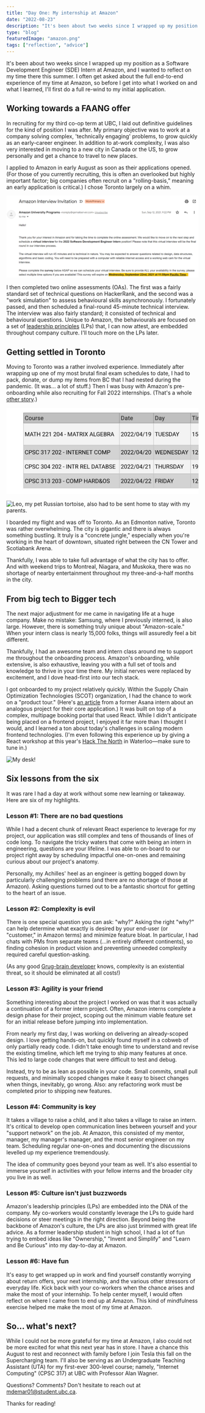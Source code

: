 ```yaml
---
title: "Day One: My internship at Amazon"
date: "2022-08-23"
description: "It's been about two weeks since I wrapped up my position as a Software Development Engineer (SDE) Intern at Amazon. Here's a reflection and six takeaways from my time there this summer."
type: "blog"
featuredImage: "amazon.png"
tags: ["reflection", "advice"]
---
```


It's been about two weeks since I wrapped up my position as a Software Development Engineer (SDE) Intern at Amazon, and I wanted to reflect on my time there this summer. I often get asked about the full end-to-end experience of my time at Amazon, so before I get into what I worked on and what I learned, I'll first do a full re-wind to my initial application.

## Working towards a FAANG offer

In recruiting for my third co-op term at UBC, I laid out definitive guidelines for the kind of position I was after. My primary objective was to work at a company solving complex, 'technically engaging' problems, to grow quickly as an early-career engineer. In addition to at-work complexity, I was also very interested in moving to a new city in Canada or the US, to grow personally and get a chance to travel to new places.

I applied to Amazon in early August as soon as their applications opened. (For those of you currently recruiting, this is often an overlooked but highly important factor; big companies often recruit on a "rolling-basis," meaning an early application is critical.) I chose Toronto largely on a whim.

![My invitation for a final round interview.](amazon-interview-invitation.png)

I then completed two online assessments (OAs). The first was a fairly standard set of technical questions on HackerRank, and the second was a "work simulation" to assess behavioural skills asynchronously. I fortunately passed, and then scheduled a final-round 45-minute technical interview. The interview was also fairly standard; it consisted of technical and behavioural questions. Unique to Amazon, the behaviourals are focused on a set of [leadership principles](https://amazon.jobs/en/principles) (LPs) that, I can now attest, are embedded throughout company culture. I'll touch more on the LPs later.

## Getting settled in Toronto

Moving to Toronto was a rather involved experience. Immediately after wrapping up one of my most brutal final exam schedules to date, I had to pack, donate, or dump my items from BC that I had nested during the pandemic. (It was… a lot of stuff.) Then I was busy with Amazon's pre-onboarding while also recruiting for Fall 2022 internships. (That's a whole [other story](https://michaeldemar.co/blog/rescind-playbook/).)

![My final exam schedule. Back-to-back networking, databases, and operating systems was not fun.](exam-schedule.png)

![Leo, my pet Russian tortoise, also had to be sent home to stay with my parents.](leo.png)

I boarded my flight and was off to Toronto. As an Edmonton native, Toronto was rather overwhelming. The city is gigantic and there is always something bustling. It truly is a "concrete jungle," especially when you're working in the heart of downtown, situated right between the CN Tower and Scotiabank Arena.

Thankfully, I was able to take full advantage of what the city has to offer. And with weekend trips to Montreal, Niagara, and Muskoka, there was no shortage of nearby entertainment throughout my three-and-a-half months in the city.

## From big tech to Bigger tech

The next major adjustment for me came in navigating life at a huge company. Make no mistake: Samsung, where I previously interned, is also large. However, there is something truly unique about "Amazon-scale." When your intern class is nearly 15,000 folks, things will assuredly feel a bit different.

Thankfully, I had an awesome team and intern class around me to support me throughout the onboarding process. Amazon's onboarding, while extensive, is also exhaustive, leaving you with a full set of tools and knowledge to thrive in your time there. My initial nerves were replaced by excitement, and I dove head-first into our tech stack.

I got onboarded to my project relatively quickly. Within the Supply Chain Optimization Technologies (SCOT) organization, I had the chance to work on a "product tour." (Here's [an article](https://blog.asana.com/2018/10/move-fast-without-technical-debt-product-tours-react/) from a former Asana intern about an analogous project for their core application.) It was built on top of a complex, multipage booking portal that used React. While I didn't anticipate being placed on a frontend project, I enjoyed it far more than I thought I would, and I learned a ton about today's challenges in scaling modern frontend technologies. (I'm even following this experience up by giving a React workshop at this year's [Hack The North](https://hackthenorth.com/) in Waterloo—make sure to tune in.)

![My desk!](amazon-desk.png)

## Six lessons from the six

It was rare I had a day at work without some new learning or takeaway. Here are six of my highlights.

### Lesson #1: There are no bad questions

While I had a decent chunk of relevant React experience to leverage for my project, our application was still complex and tens of thousands of lines of code long. To navigate the tricky waters that come with being an intern in engineering, questions are your lifeline. I was able to on-board to our project right away by scheduling impactful one-on-ones and remaining curious about our project's anatomy.

Personally, my Achilles' heel as an engineer is getting bogged down by particularly challenging problems (and there are no shortage of those at Amazon). Asking questions turned out to be a fantastic shortcut for getting to the heart of an issue.

### Lesson #2: Complexity is evil

There is one special question you can ask: "why?" Asking the right "why?" can help determine what exactly is desired by your end-user (or "customer," in Amazon terms) and minimize feature bloat. In particular, I had chats with PMs from separate teams (…in entirely different continents), so finding cohesion in product vision and preventing unneeded complexity required careful question-asking.

(As any good [Grug-brain developer](https://grugbrain.dev/) knows, complexity is an existential threat, so it should be eliminated at all costs!)

### Lesson #3: Agility is your friend

Something interesting about the project I worked on was that it was actually a continuation of a former intern project. Often, Amazon interns complete a design phase for their project, scoping out the minimum viable feature set for an initial release before jumping into implementation.

From nearly my first day, I was working on delivering an already-scoped design. I love getting hands-on, but quickly found myself in a cobweb of only partially ready code. I didn't take enough time to understand and revise the existing timeline, which left me trying to ship many features at once.
This led to large code changes that were difficult to test and debug.

Instead, try to be as lean as possible in your code. Small commits, small pull requests, and minimally scoped changes make it easy to bisect changes when things, inevitably, go wrong. Also: any refactoring work must be completed prior to shipping new features.

### Lesson #4: Community is key

It takes a village to raise a child, and it also takes a village to raise an intern. It's critical to develop open communication lines between yourself and your "support network" on the job. At Amazon, this consisted of my mentor, manager, my manager's manager, and the most senior engineer on my team. Scheduling regular one-on-ones and documenting the discussions levelled up my experience tremendously.

The idea of community goes beyond your team as well. It's also essential to immerse yourself in activities with your fellow interns and the broader city you live in as well.

### Lesson #5: Culture isn't just buzzwords

Amazon's leadership principles (LPs) are embedded into the DNA of the company. My co-workers would constantly leverage the LPs to guide hard decisions or steer meetings in the right direction. Beyond being the backbone of Amazon's culture, the LPs are also just brimmed with great life advice. As a former leadership student in high school, I had a lot of fun trying to embed ideas like "Ownership," "Invent and Simplify" and "Learn and Be Curious" into my day-to-day at Amazon.

### Lesson #6: Have fun

It's easy to get wrapped up in work and find yourself constantly worrying about return offers, your next internship, and the various other stressors of everyday life. Kick back with your co-workers when the chance arises and make the most of your internship. To help center myself, I would often reflect on where I came from to end up at Amazon. This kind of mindfulness exercise helped me make the most of my time at Amazon.

## So… what's next?

While I could not be more grateful for my time at Amazon, I also could not be more excited for what this next year has in store. I have a chance this August to rest and reconnect with family before I join Tesla this fall on the Supercharging team. I'll also be serving as an Undergraduate Teaching Assistant (UTA) for my first-ever 300-level course; namely, "Internet Computing" (CPSC 317) at UBC with Professor Alan Wagner.

Questions? Comments? Don't hesitate to reach out at [mdemar01@student.ubc.ca](mailto:mdemar01@student.ubc.ca).

Thanks for reading!
